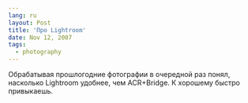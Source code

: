 ```yaml
---
lang: ru
layout: Post
title: 'Про Lightroom'
date: Nov 12, 2007
tags:
  - photography
---
```


Обрабатывая прошлогодние фотографии в очередной раз понял, насколько Lightroom удобнее, чем ACR+Bridge. К хорошему быстро привыкаешь.
